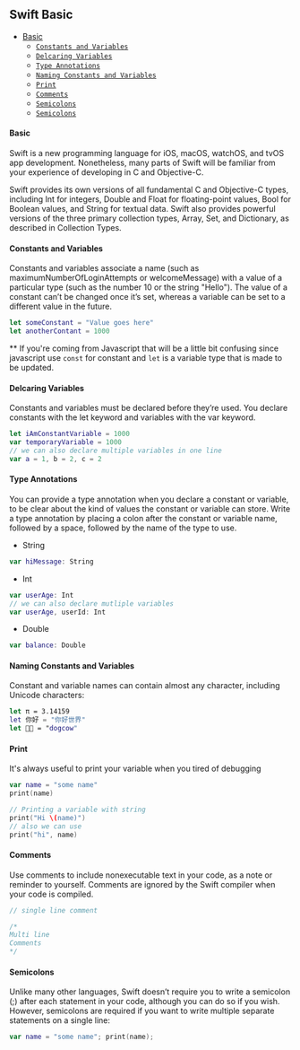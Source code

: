 ## Swift Basic

- [Basic](#basic)
  - [`Constants and Variables`](#constants-and-variables)
  - [`Delcaring Variables`](#delcaring-variables)
  - [`Type Annotations`](#type-annotations)
  - [`Naming Constants and Variables`](#naming-constants-and-variables)
  - [`Print`](#print)
  - [`Comments`](#comments)
  - [`Semicolons`](#semicolons)
  - [`Semicolons`](#semicolons)
  

#### Basic
Swift is a new programming language for iOS, macOS, watchOS, and tvOS app development. Nonetheless, many parts of Swift will be familiar from your experience of developing in C and Objective-C.

Swift provides its own versions of all fundamental C and Objective-C types, including Int for integers, Double and Float for floating-point values, Bool for Boolean values, and String for textual data. Swift also provides powerful versions of the three primary collection types, Array, Set, and Dictionary, as described in Collection Types.

#### Constants and Variables  

Constants and variables associate a name (such as maximumNumberOfLoginAttempts or welcomeMessage) with a value of a particular type (such as the number 10 or the string "Hello"). The value of a constant can’t be changed once it’s set, whereas a variable can be set to a different value in the future.
```swift
let someConstant = "Value goes here"
let anotherContant = 1000
```
** If you're coming from Javascript that will be a little bit confusing since javascript use `const` for constant and `let` is a variable type that is made to be updated.

#### Delcaring Variables 
Constants and variables must be declared before they’re used. You declare constants with the let keyword and variables with the var keyword. 
```swift
let iAmConstantVariable = 1000
var temporaryVariable = 1000
// we can also declare multiple variables in one line
var a = 1, b = 2, c = 2
```

#### Type Annotations
You can provide a type annotation when you declare a constant or variable, to be clear about the kind of values the constant or variable can store. Write a type annotation by placing a colon after the constant or variable name, followed by a space, followed by the name of the type to use.

- String
```swift
var hiMessage: String
```
- Int
```swift
var userAge: Int
// we can also declare mutliple variables
var userAge, userId: Int
```
- Double
```swift
var balance: Double 
```

#### Naming Constants and Variables
Constant and variable names can contain almost any character, including Unicode characters:
```swift
let π = 3.14159
let 你好 = "你好世界"
let 🐶🐮 = "dogcow"
```

#### Print
It's always useful to print your variable when you tired of debugging

```swift
var name = "some name"
print(name)

// Printing a variable with string
print("Hi \(name)")
// also we can use
print("hi", name)
```

#### Comments
Use comments to include nonexecutable text in your code, as a note or reminder to yourself. Comments are ignored by the Swift compiler when your code is compiled.

```swift
// single line comment

/* 
Multi line
Comments
*/
```

#### Semicolons
Unlike many other languages, Swift doesn’t require you to write a semicolon (;) after each statement in your code, although you can do so if you wish. However, semicolons are required if you want to write multiple separate statements on a single line:

```swift
var name = "some name"; print(name);
```